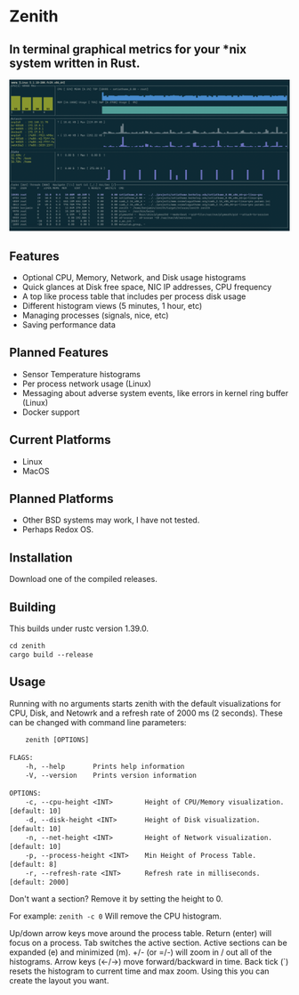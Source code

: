 # Zenith 
## In terminal graphical metrics for your *nix system written in Rust.
<img src="./assets/screenshot.png" alt="Running zenith under iterm on MacOS">

## Features
- Optional CPU, Memory, Network, and Disk usage histograms
- Quick glances at Disk free space, NIC IP addresses, CPU frequency
- A top like process table that includes per process disk usage
- Different histogram views (5 minutes, 1 hour, etc)
- Managing processes (signals, nice, etc)
- Saving performance data

## Planned Features
- Sensor Temperature histograms
- Per process network usage (Linux)
- Messaging about adverse system events, like errors in kernel ring buffer (Linux)
- Docker support

## Current Platforms
- Linux
- MacOS

## Planned Platforms
- Other BSD systems may work, I have not tested.
- Perhaps Redox OS.

## Installation

Download one of the compiled releases.

## Building

This builds under rustc version 1.39.0.

```
cd zenith
cargo build --release
```

## Usage

Running with no arguments starts zenith with the default visualizations for CPU, Disk, and Netowrk and a refresh rate of 2000 ms (2 seconds). These can be changed with command line parameters:

```USAGE:
    zenith [OPTIONS]

FLAGS:
    -h, --help       Prints help information
    -V, --version    Prints version information

OPTIONS:
    -c, --cpu-height <INT>        Height of CPU/Memory visualization. [default: 10]
    -d, --disk-height <INT>       Height of Disk visualization. [default: 10]
    -n, --net-height <INT>        Height of Network visualization. [default: 10]
    -p, --process-height <INT>    Min Height of Process Table. [default: 8]
    -r, --refresh-rate <INT>      Refresh rate in milliseconds. [default: 2000]
```


Don't want a section? Remove it by setting the height to 0. 

For example:
```zenith -c 0```
Will remove the CPU histogram.

Up/down arrow keys move around the process table. Return (enter) will focus on a process.
Tab switches the active section. Active sections can be expanded (e) and minimized (m). 
+/- (or =/-) will zoom in / out all of the histograms. Arrow keys (←/→) move forward/backward in time.
Back tick (`) resets the histogram to current time and max zoom.
Using this you can create the layout you want.